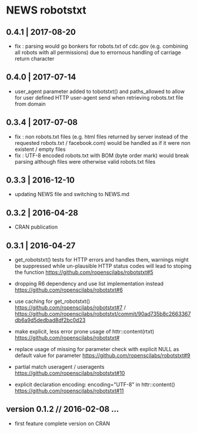 NEWS robotstxt
==========================================================================

0.4.1 | 2017-08-20
--------------------------------------------------------------------------

- fix : parsing would go bonkers for robots.txt of cdc.gov (e.g. combining all robots with all permissions) due to errornous handling of carriage return character




0.4.0 | 2017-07-14
--------------------------------------------------------------------------

- user_agent parameter added to tobotstxt() and paths_allowed to allow for user defined HTTP user-agent send when retrieving robots.txt file from domain




0.3.4 | 2017-07-08
--------------------------------------------------------------------------

- fix : non robots.txt files (e.g. html files returned by server instead of 
the requested robots.txt / facebook.com) would be handled as if it were non 
existent / empty files 
- fix : UTF-8 encoded robots.txt with BOM (byte order mark) would break parsing
although files were otherwise valid robots.txt files




0.3.3 | 2016-12-10
--------------------------------------------------------------------------

- updating NEWS file and switching to NEWS.md





0.3.2 | 2016-04-28 
--------------------------------------------------------------------------

- CRAN publication





0.3.1 | 2016-04-27 
--------------------------------------------------------------------------

- get_robotstxt() tests for HTTP errors and handles them, warnings might be suppressed while un-plausible HTTP status codes will lead to stoping the function https://github.com/ropenscilabs/robotstxt#5

- dropping R6 dependency and use list implementation instead https://github.com/ropenscilabs/robotstxt#6

- use caching for get_robotstxt() https://github.com/ropenscilabs/robotstxt#7 / https://github.com/ropenscilabs/robotstxt/commit/90ad735b8c2663367db6a9d5dedbad8df2bc0d23

- make explicit, less error prone usage of httr::content(rtxt) https://github.com/ropenscilabs/robotstxt#

- replace usage of missing for parameter check with explicit NULL as default value for parameter https://github.com/ropenscilabs/robotstxt#9

- partial match useragent / useragents https://github.com/ropenscilabs/robotstxt#10

- explicit declaration encoding: encoding="UTF-8" in httr::content() https://github.com/ropenscilabs/robotstxt#11





version 0.1.2 // 2016-02-08 ...
--------------------------------------------------------------------------

- first feature complete version on CRAN





